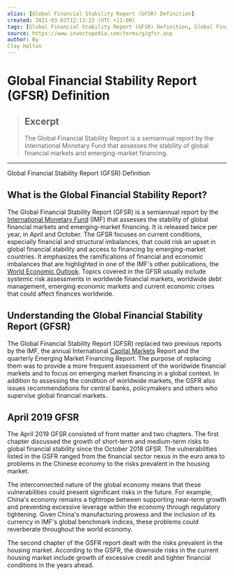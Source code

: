 ```yaml
---
alias: [Global Financial Stability Report (GFSR) Definition]
created: 2021-03-01T12:13:23 (UTC +11:00)
tags: [Global Financial Stability Report (GFSR) Definition, Global Financial Stability Report (GFSR) Definition]
source: https://www.investopedia.com/terms/g/gfsr.asp
author: By
Clay Halton
---
```


# Global Financial Stability Report (GFSR) Definition

> ## Excerpt
> The Global Financial Stability Report is a semiannual report by the International Monetary Fund that assesses the stability of global financial markets and emerging-market financing.

---

Global Financial Stability Report (GFSR) Definition
## What is the Global Financial Stability Report?

The Global Financial Stability Report (GFSR) is a semiannual report by the [International Monetary Fund](https://www.investopedia.com/terms/i/imf.asp) (IMF) that assesses the stability of global financial markets and emerging-market financing. It is released twice per year, in April and October. The GFSR focuses on current conditions, especially financial and structural imbalances, that could risk an upset in global financial stability and access to financing by emerging-market countries. It emphasizes the ramifications of financial and economic imbalances that are highlighted in one of the IMF's other publications, the [World Economic Outlook](https://www.investopedia.com/terms/w/world-economic-outlook.asp). Topics covered in the GFSR usually include systemic risk assessments in worldwide financial markets, worldwide debt management, emerging economic markets and current economic crises that could affect finances worldwide.

## Understanding the Global Financial Stability Report (GFSR)

The Global Financial Stability Report (GFSR) replaced two previous reports by the IMF, the annual International [Capital Markets](https://www.investopedia.com/terms/c/capitalmarkets.asp) Report and the quarterly Emerging Market Financing Report. The purpose of replacing them was to provide a more frequent assessment of the worldwide financial markets and to focus on emerging market financing in a global context. In addition to assessing the condition of worldwide markets, the GSFR also issues recommendations for central banks, policymakers and others who supervise global financial markets.

## April 2019 GFSR

The April 2019 GFSR consisted of front matter and two chapters. The first chapter discussed the growth of short-term and medium-term risks to global financial stability since the October 2018 GFSR. The vulnerabilities listed in the GSFR ranged from the financial sector nexus in the euro area to problems in the Chinese economy to the risks prevalent in the housing market.

The interconnected nature of the global economy means that these vulnerabilities could present significant risks in the future. For example, China's economy remains a tightrope between supporting near-term growth and preventing excessive leverage within the economy through regulatory tightening. Given China's manufacturing prowess and the inclusion of its currency in IMF's global benchmark indices, these problems could reverberate throughout the world economy.

The second chapter of the GSFR report dealt with the risks prevalent in the housing market. According to the GSFR, the downside risks in the current housing market include growth of excessive credit and tighter financial conditions in the years ahead.
